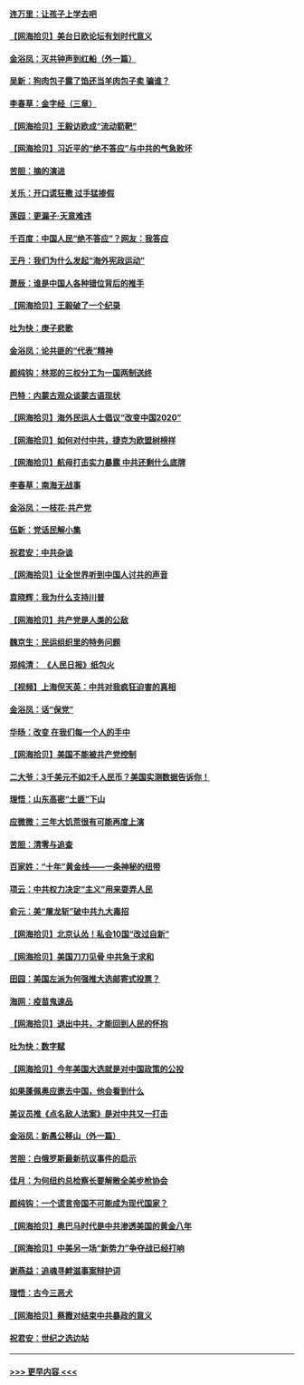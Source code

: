#### [连万里：让孩子上学去吧](../pages/nsc993/n12385309.md?t=09071651) 
#### [【网海拾贝】美台日欧论坛有划时代意义](../pages/nsc993/n12385232.md?t=09071651) 
#### [金浴凤：灭共钟声到红船（外一篇）](../pages/nsc993/n12385154.md?t=09071651) 
#### [吴新：狗肉包子露了馅还当羊肉包子卖 骗谁？](../pages/nsc993/n12385133.md?t=09071651) 
#### [李春草：金字经（三章）](../pages/nsc993/n12383691.md?t=09071651) 
#### [【网海拾贝】王毅访欧成“流动箭靶”](../pages/nsc993/n12383338.md?t=09071651) 
#### [【网海拾贝】习近平的“绝不答应”与中共的气急败坏](../pages/nsc993/n12382819.md?t=09071651) 
#### [苦胆：摘的演进](../pages/nsc993/n12382619.md?t=09071651) 
#### [关乐：开口谎狂撒 过手猛掺假](../pages/nsc993/n12382604.md?t=09071651) 
#### [莲园：更漏子‧天意难违](../pages/nsc993/n12382598.md?t=09071651) 
#### [千百度：中国人民“绝不答应”？网友：我答应](../pages/nsc993/n12382024.md?t=09071651) 
#### [王丹：我们为什么发起“海外宪政运动”](../pages/nsc993/n12380286.md?t=09071651) 
#### [萧辰：谁是中国人各种错位背后的推手](../pages/nsc993/n12379800.md?t=09071651) 
#### [【网海拾贝】王毅破了一个纪录](../pages/nsc993/n12379251.md?t=09071651) 
#### [吐为快：庚子悲歌](../pages/nsc993/n12378821.md?t=09071651) 
#### [金浴凤：论共匪的“代表”精神](../pages/nsc993/n12377546.md?t=09071651) 
#### [颜纯钩：林郑的三权分工为一国两制送终](../pages/nsc993/n12377306.md?t=09071651) 
#### [巴特：内蒙古观众谈蒙古语现状](../pages/nsc993/n12376923.md?t=09071651) 
#### [【网海拾贝】海外民运人士倡议“改变中国2020”](../pages/nsc993/n12376682.md?t=09071651) 
#### [【网海拾贝】如何对付中共，捷克为欧盟树榜样](../pages/nsc993/n12374209.md?t=09071651) 
#### [【网海拾贝】航母打击实力暴露 中共还剩什么底牌](../pages/nsc993/n12371825.md?t=09071651) 
#### [李春草：南海无战事](../pages/nsc993/n12371159.md?t=09071651) 
#### [金浴凤：一枝花·共产党](../pages/nsc993/n12368757.md?t=09071651) 
#### [伍新：党话民解小集](../pages/nsc993/n12366907.md?t=09071651) 
#### [祝君安：中共杂谈](../pages/nsc993/n12366076.md?t=09071651) 
#### [【网海拾贝】让全世界听到中国人讨共的声音](../pages/nsc993/n12365569.md?t=09071651) 
#### [袁晓辉：我为什么支持川普](../pages/nsc993/n12362670.md?t=09071651) 
#### [【网海拾贝】共产党是人类的公敌](../pages/nsc993/n12363182.md?t=09071651) 
#### [魏京生：民运组织里的特务问题](../pages/nsc993/n12363010.md?t=09071651) 
#### [郑纯清： 《人民日报》纸包火](../pages/nsc993/n12362706.md?t=09071651) 
#### [【视频】上海倪天英：中共对我疯狂迫害的真相](../pages/nsc993/n12356341.md?t=09071651) 
#### [金浴凤：话“保党”](../pages/nsc993/n12361867.md?t=09071651) 
#### [华旸：改变 在我们每一个人的手中](../pages/nsc993/n12361774.md?t=09071651) 
#### [【网海拾贝】美国不能被共产党控制](../pages/nsc993/n12360271.md?t=09071651) 
#### [二大爷：3千美元不如2千人民币？美国实测数据告诉你！](../pages/nsc993/n12358563.md?t=09071651) 
#### [理悟：山东高密“土匪”下山](../pages/nsc993/n12358535.md?t=09071651) 
#### [应微微：三年大饥荒很有可能再度上演](../pages/nsc993/n12358523.md?t=09071651) 
#### [苦胆：清零与追查](../pages/nsc993/n12358501.md?t=09071651) 
#### [百家姓：“十年”黄金线——一条神秘的纽带](../pages/nsc993/n12358319.md?t=09071651) 
#### [项云：中共权力决定“主义”用来耍弄人民](../pages/nsc993/n12358172.md?t=09071651) 
#### [俞元：美“屠龙斩”破中共九大毒招](../pages/nsc993/n12357822.md?t=09071651) 
#### [【网海拾贝】北京认怂！私会10国“改过自新”](../pages/nsc993/n12357784.md?t=09071651) 
#### [【网海拾贝】美国刀刀见骨 中共急于求和](../pages/nsc993/n12355511.md?t=09071651) 
#### [田园：美国左派为何强推大选邮寄式投票？](../pages/nsc993/n12352963.md?t=09071651) 
#### [海网：疫苗鬼速品](../pages/nsc993/n12354438.md?t=09071651) 
#### [【网海拾贝】退出中共，才能回到人民的怀抱](../pages/nsc993/n12352634.md?t=09071651) 
#### [吐为快：数字赋](../pages/nsc993/n12352317.md?t=09071651) 
#### [【网海拾贝】今年美国大选就是对中国政策的公投](../pages/nsc993/n12350973.md?t=09071651) 
#### [如果蓬佩奥应邀去中国，他会看到什么](../pages/nsc993/n12350945.md?t=09071651) 
#### [美议员推《点名敌人法案》是对中共又一打击](../pages/nsc993/n12350765.md?t=09071651) 
#### [金浴凤：新愚公移山（外一篇）](../pages/nsc993/n12350253.md?t=09071651) 
#### [苦胆：白俄罗斯最新抗议事件的启示](../pages/nsc993/n12349989.md?t=09071651) 
#### [佳月：为何纽约总检察长要解散全美步枪协会](../pages/nsc993/n12349939.md?t=09071651) 
#### [颜纯钩：一个谎言帝国不可能成为现代国家？](../pages/nsc993/n12349898.md?t=09071651) 
#### [【网海拾贝】奥巴马时代是中共渗透美国的黄金八年](../pages/nsc993/n12349284.md?t=09071651) 
#### [【网海拾贝】中美另一场“新势力”争夺战已经打响](../pages/nsc993/n12346998.md?t=09071651) 
#### [谢燕益：追魂寻衅滋事案辩护词](../pages/nsc993/n12346892.md?t=09071651) 
#### [理悟：古今三恶犬](../pages/nsc993/n12345190.md?t=09071651) 
#### [【网海拾贝】蔡霞对结束中共暴政的意义](../pages/nsc993/n12344263.md?t=09071651) 
#### [祝君安：世纪之选边站](../pages/nsc993/n12342382.md?t=09071651) 

----
#### [ >>> 更早内容 <<< ](../indexes/nsc993-earlier.md)
